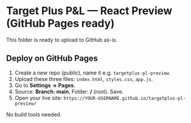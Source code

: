 # Target Plus P&L — React Preview (GitHub Pages ready)

This folder is ready to upload to GitHub as-is.

## Deploy on GitHub Pages
1. Create a new repo (public), name it e.g. `targetplus-pl-preview`.
2. Upload these three files: `index.html`, `styles.css`, `app.js`.
3. Go to **Settings → Pages**.
4. Source: **Branch: main**, Folder: **/** (root). Save.
5. Open your live site: `https://YOUR-USERNAME.github.io/targetplus-pl-preview/`

No build tools needed.
